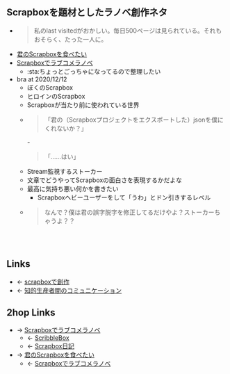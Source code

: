 ## Scrapboxを題材としたラノベ創作ネタ
- <blockquote>私のlast visitedがおかしい。毎日500ページは見られている。それもおそらく、たった一人に。</blockquote>
- [君のScrapboxを食べたい](君のScrapboxを食べたい.md)
- [Scrapboxでラブコメラノベ](Scrapboxでラブコメラノベ.md)
    - :sta:ちょっとごっちゃになってるので整理したい
- bra at 2020/12/12
    - ぼくのScrapbox
    - ヒロインのScrapbox
    - Scrapboxが当たり前に使われている世界
    - <blockquote>「君の（Scrapboxプロジェクトをエクスポートした）jsonを僕にくれないか？」</blockquote>
        - <blockquote>「……はい」</blockquote>
    - Stream監視するストーカー
    - 文章でどうやってScrapboxの面白さを表現するかだよな
    - 最高に気持ち悪い何かを書きたい
        - Scrapboxヘビーユーザーをして「うわ」とドン引きするレベル
    - <blockquote>なんで？僕は君の誤字脱字を修正してるだけやよ？ストーカーちゃうよ？？</blockquote>

<br>

<br>

## Links
- ← [scrapboxで創作](scrapboxで創作.md)
- ← [知的生産者間のコミュニケーション](知的生産者間のコミュニケーション.md)

## 2hop Links
- → [Scrapboxでラブコメラノベ](Scrapboxでラブコメラノベ.md)
    - ← [ScribbleBox](ScribbleBox.md)
    - ← [Scrapbox日記](Scrapbox日記.md)
- → [君のScrapboxを食べたい](君のScrapboxを食べたい.md)
    - ← [Scrapboxでラブコメラノベ](Scrapboxでラブコメラノベ.md)
